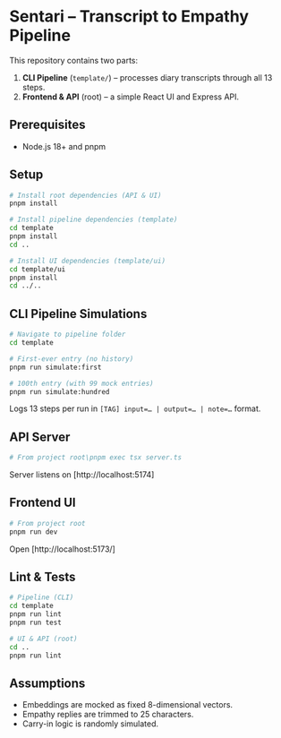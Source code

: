 # Sentari – Transcript to Empathy Pipeline

This repository contains two parts:

1. **CLI Pipeline** (`template/`) – processes diary transcripts through all 13 steps.
2. **Frontend & API** (root) – a simple React UI and Express API.

## Prerequisites

* Node.js 18+ and pnpm

## Setup

```bash
# Install root dependencies (API & UI)
pnpm install

# Install pipeline dependencies (template)
cd template
pnpm install
cd ..

# Install UI dependencies (template/ui)
cd template/ui
pnpm install
cd ../..
```

## CLI Pipeline Simulations

```bash
# Navigate to pipeline folder
cd template

# First-ever entry (no history)
pnpm run simulate:first

# 100th entry (with 99 mock entries)
pnpm run simulate:hundred
```

Logs 13 steps per run in `[TAG] input=… | output=… | note=…` format.

## API Server

```bash
# From project root\pnpm exec tsx server.ts
```

Server listens on [http://localhost:5174]

## Frontend UI

```bash
# From project root
pnpm run dev
```

Open [http://localhost:5173/]

## Lint & Tests

```bash
# Pipeline (CLI)
cd template
pnpm run lint
pnpm run test

# UI & API (root)
cd ..
pnpm run lint
```

## Assumptions

* Embeddings are mocked as fixed 8-dimensional vectors.
* Empathy replies are trimmed to 25 characters.
* Carry-in logic is randomly simulated.
